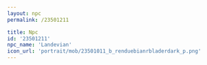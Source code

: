 ```yaml
---
layout: npc
permalink: /23501211

title: Npc
id: '23501211'
npc_name: 'Landevian'
icon_url: 'portrait/mob/23501011_b_renduebianrbladerdark_p.png'
---
```

